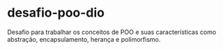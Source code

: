 # desafio-poo-dio
Desafio para trabalhar os conceitos de POO e suas características como abstração, encapsulamento, herança e polimorfismo.

